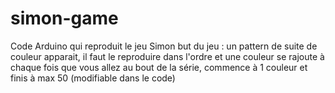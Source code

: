# simon-game

Code Arduino qui reproduit le jeu Simon 
but du jeu :
un pattern de suite de couleur apparait, il faut le reproduire dans l'ordre et une 
couleur se rajoute à chaque fois que vous allez au bout de la série, commence à 1
couleur et finis à max 50 (modifiable dans le code)
